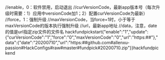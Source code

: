 //enable，0：软件禁用，启动退出
//curVersionCode，最新app版本号（每次升级时需要：1）应用中versionCode加1；2）配置curVersionCode为最新）
//force，1：强制升级
//maxVersionCode，当force=1时，小于等于maxVersionCode的版本执行强制升级
//url，最新app地址
//data，注意，date的值是url指定zip文件的文件名
hackfundpickstart{"enable":"1","update":{"curVersionCode":"1","force":"0","maxVersionCode":"0","url":"https:##"},"data":{"date":"20200710","url":"https:##github.com#allenxu-passion#HackConfigs#raw#master#fundpick#20200710.zip"}}hackfundpickend
